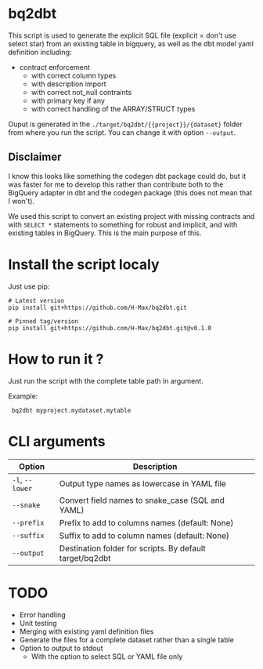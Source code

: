 # bq2dbt

This script is used to generate the explicit SQL file (explicit = don't use select star) from an existing table in bigquery, as well as the dbt model yaml definition including:

- contract enforcement
  - with correct column types
  - with description import
  - with correct not_null contraints
  - with primary key if any
  - with correct handling of the ARRAY/STRUCT types

Ouput is generated in the `./target/bq2dbt/{{project}}/{dataset}` folder from where you run the script. You can change it with option `--output`.

## Disclaimer

I know this looks like something the codegen dbt package could do, but it was faster for me to develop this rather than contribute both to the BigQuery adapter in dbt and the codegen package (this does not mean that I won't).

We used this script to convert an existing project with missing contracts and with `SELECT *` statements to something for robust and implicit, and with existing tables in BigQuery. This is the main purpose of this.

# Install the script localy

Just use pip:

```
# Latest version
pip install git+https://github.com/H-Max/bq2dbt.git

# Pinned tag/version
pip install git+https://github.com/H-Max/bq2dbt.git@v0.1.0
```

# How to run it ?

Just run the script with the complete table path in argument.

Example:
```shell
 bq2dbt myproject.mydataset.mytable
```

# CLI arguments

| Option          | Description                                              |
|-----------------|----------------------------------------------------------|
| `-l`, `--lower` | Output type names as lowercase in YAML file              |
| `--snake`       | Convert field names to snake_case (SQL and YAML)         |
| `--prefix`      | Prefix to add to columns names (default: None)           |
| `--suffix`      | Suffix to add to column names (default: None)            |
| `--output`      | Destination folder for scripts. By default target/bq2dbt |

# TODO

- Error handling
- Unit testing
- Merging with existing yaml definition files
- Generate the files for a complete dataset rather than a single table
- Option to output to stdout
  - With the option to select SQL or YAML file only